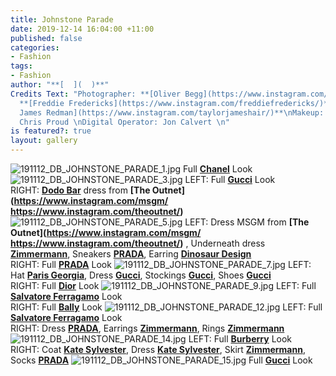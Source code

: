 ```yaml
---
title: Johnstone Parade
date: 2019-12-14 16:04:00 +11:00
published: false
categories:
- Fashion
tags:
- Fashion
author: "**[  ](  )**"
Credits Text: "Photographer: **[Oliver Begg](https://www.instagram.com/oliver.begg/)**\nStylist:
  **[Freddie Fredericks](https://www.instagram.com/freddiefredericks/)**\nHair: **[Taylor
  James Redman](https://www.instagram.com/taylorjameshair/)**\nMakeup: **[Peter Beard](https://www.instagram.com/peterbeard/)**\nAssistant:
  Chris Proud \nDigital Operator: Jon Calvert \n"
is featured?: true
layout: gallery
---
```


![191112_DB_JOHNSTONE_PARADE_1.jpg](/uploads/191112_DB_JOHNSTONE_PARADE_1.jpg)
Full **[Chanel](https://www.instagram.com/chanelofficial/)**
 Look
![191112_DB_JOHNSTONE_PARADE_3.jpg](/uploads/191112_DB_JOHNSTONE_PARADE_3.jpg)
LEFT: Full **[Gucci](https://www.instagram.com/gucci/)** Look   
RIGHT: **[Dodo Bar](https://www.instagram.com/dodobaror/)** dress from **[The Outnet](https://www.instagram.com/msgm/
https://www.instagram.com/theoutnet/)**
![191112_DB_JOHNSTONE_PARADE_5.jpg](/uploads/191112_DB_JOHNSTONE_PARADE_5.jpg)
LEFT: Dress MSGM from **[The Outnet](https://www.instagram.com/msgm/
https://www.instagram.com/theoutnet/)**
, Underneath dress **[Zimmermann](https://www.instagram.com/zimmermann/)**, Sneakers **[PRADA](https://www.instagram.com/prada/)**, Earring
**[Dinosaur Design](https://www.instagram.com/dinosaur_designs/)**  
RIGHT: Full **[PRADA](https://www.instagram.com/prada/)** Look
![191112_DB_JOHNSTONE_PARADE_7.jpg](/uploads/191112_DB_JOHNSTONE_PARADE_7.jpg)
LEFT: Hat **[Paris Georgia](https://www.instagram.com/paris__georgia/)**, Dress **[Gucci](https://www.instagram.com/gucci/)**, Stockings **[Gucci](https://www.instagram.com/gucci/)**, Shoes **[Gucci](https://www.instagram.com/gucci/)**  
RIGHT: Full **[Dior](https://www.instagram.com/dior/)** Look
![191112_DB_JOHNSTONE_PARADE_9.jpg](/uploads/191112_DB_JOHNSTONE_PARADE_9.jpg)
LEFT: Full **[Salvatore Ferragamo](https://www.instagram.com/ferragamo/)** Look  
RIGHT: Full **[Bally](https://www.instagram.com/bally/)** Look
![191112_DB_JOHNSTONE_PARADE_12.jpg](/uploads/191112_DB_JOHNSTONE_PARADE_12.jpg)
LEFT: Full **[Salvatore Ferragamo](https://www.instagram.com/ferragamo/)** Look  
RIGHT: Dress **[PRADA](https://www.instagram.com/prada/)**, Earrings **[Zimmermann](https://www.instagram.com/zimmermann/)**, Rings **[Zimmermann](https://www.instagram.com/zimmermann/)**
![191112_DB_JOHNSTONE_PARADE_14.jpg](/uploads/191112_DB_JOHNSTONE_PARADE_14.jpg)
LEFT: Full **[Burberry](https://www.instagram.com/burberry/)** Look  
RIGHT: Coat **[Kate Sylvester](https://www.instagram.com/kate_sylvester/)**, Dress **[Kate Sylvester](https://www.instagram.com/kate_sylvester/)**, Skirt **[Zimmermann](https://www.instagram.com/zimmermann/)**, Socks **[PRADA](https://www.instagram.com/prada/)**
![191112_DB_JOHNSTONE_PARADE_15.jpg](/uploads/191112_DB_JOHNSTONE_PARADE_15.jpg)
Full **[Gucci](https://www.instagram.com/gucci/)** Look